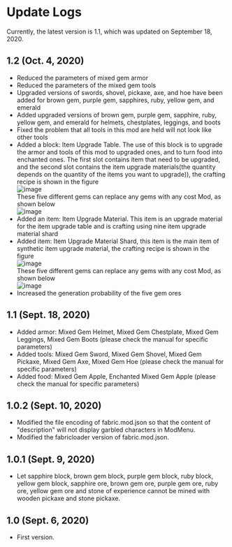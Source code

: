 # Update Logs
Currently, the latest version is 1.1, which was updated on September 18, 2020.

## 1.2 (Oct. 4, 2020)
- Reduced the parameters of mixed gem armor
- Reduced the parameters of the mixed gem tools
- Upgraded versions of swords, shovel, pickaxe, axe, and hoe have been added for brown gem, purple gem, sapphires, ruby, yellow gem, and emerald
- Added upgraded versions of brown gem, purple gem, sapphire, ruby, yellow gem, and emerald for helmets, chestplates, leggings, and boots
- Fixed the problem that all tools in this mod are held will not look like other tools
- Added a block: Item Upgrade Table. The use of this block is to upgrade the armor and tools of this mod to upgraded ones, and to turn food into enchanted ones. The first slot contains item that need to be upgraded, and the second slot contains the item upgrade materials(the quantity depends on the quantity of the items you want to upgrade)), the crafting recipe is shown in the figure <br>
![image](https://gitee.com/MrShiehX/Repository/raw/master/27.png) <br>
These five different gems can replace any gems with any cost Mod, as shown below <br>
![image](https://gitee.com/MrShiehX/Repository/raw/master/28.png) <br>
- Added an item: Item Upgrade Material. This item is an upgrade material for the item upgrade table and is crafting using nine item upgrade material shard
- Added item: Item Upgrade Material Shard, this item is the main item of synthetic item upgrade material, the crafting recipe is shown in the figure <br>
![image](https://gitee.com/MrShiehX/Repository/raw/master/29.png) <br>
These five different gems can replace any gems with any cost Mod, as shown below <br>
![image](https://gitee.com/MrShiehX/Repository/raw/master/30.png) <br>
- Increased the generation probability of the five gem ores

## 1.1 (Sept. 18, 2020)
- Added armor: Mixed Gem Helmet, Mixed Gem Chestplate, Mixed Gem Leggings, Mixed Gem Boots (please check the manual for specific parameters)
- Added tools: Mixed Gem Sword, Mixed Gem Shovel, Mixed Gem Pickaxe, Mixed Gem Axe, Mixed Gem Hoe (please check the manual for specific parameters)
- Added food: Mixed Gem Apple, Enchanted Mixed Gem Apple (please check the manual for specific parameters)

## 1.0.2 (Sept. 10, 2020)
- Modified the file encoding of fabric.mod.json so that the content of "description" will not display garbled characters in ModMenu.
- Modified the fabricloader version of fabric.mod.json.

## 1.0.1 (Sept. 9, 2020)
- Let sapphire block, brown gem block, purple gem block, ruby block, yellow gem block, sapphire ore, brown gem ore, purple gem ore, ruby ore, yellow gem ore and stone of experience cannot be mined with wooden pickaxe and stone pickaxe.

## 1.0 (Sept. 6, 2020)
- First version.